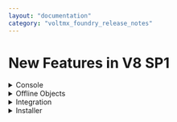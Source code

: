```yaml
---
layout: "documentation"
category: "voltmx_foundry_release_notes"
---
```

                          

New Features in V8 SP1
======================


<details close markdown="block"><summary>Console</summary>

*   Added support for API Management features of Volt MX Foundry in on-premises version. Users can create Developer Portals and add oAuth servers on the Active Directory and UserStore identity services in their on-premises instances.
*   Added support for testing services with Pre and Post processors from Volt MX Foundry Console. Users can view detailed logs of steps involved in the service invocation.
    
*   Users can download documentation of Object Services from Volt MX Foundry Console.
    
*   Added support for using HTTP Verbs other than POST to access Volt MX Foundry APIs. API Management users can define their front-end APIs with required HTTP verbs.
    
*   Added support for accessing App Factory Testing Console from Volt MX Foundry Console.
*   Added support to republish individual Integration and Object services and application from API Management View.
    

</details>
<details close markdown="block"><summary>Offline Objects</summary>

*   Offline Objects API calls now send metrics data for reporting.
*   Error (or) Exception handling is significantly enhanced in Offline Objects. Errors from native layers are percolated to JavaScript layer for an app developer to handle in client code. In addition to application errors, Sync errors are also percolated to the app developer.
    
*   Data Upload from client to server using Offline Objects can now be batched, based on the number of records that are uploaded.
    
*   Offline Objects now support encryption of the SQLite database used for storing the data offline in device using FIPS compliant SQLCipher library.
    
*   Offline Objects now support cascade delete feature. Child objects are deleted to avoid creating orphan records on the client.
    

</details>
<details close markdown="block"><summary>Integration</summary>

*   **Configurable Parameters**
    
    Admin Console now supports defining parameters at the account level. Users can define the property key (or) value pairs at the client and the server level. The defined properties are used in pre and post-processor, other custom code, or in an application at the device.
    
    *   **Server Configuration**: The defined server properties are available to use in pre and post processors and in other custom code using Volt MX Server.
    *   **Client Configuration**: A rest API will be provided to access the client configured properties in the next release. These properties can be used in SDK and the application.
    
    For more information on configuring parameters in Admin Console, refer [Configurable Parameters]({{ site.baseurl }}/docs/documentation/Foundry/vmf_integrationservice_admin_console_userguide/Content/Configurable_Parameters.html)
    
*   **Download Swagger Definition of Services**
    
    Admin Console provides an ability to download OpenAPI (Swagger) definition of services. The definition can be used as a Swagger adapter within the Volt MX Foundry or as a Swagger input for any other system (or) service.
    
    For information on the process downloading, refer [Downloading a Swagger API file]({{ site.baseurl }}/docs/documentation/Foundry/vmf_integrationservice_admin_console_userguide/Content/Integration_Services.html).
    

</details>
<details close markdown="block"><summary>Installer</summary>

*   App Server components upgrade using the installer is not supported anymore. Volt MX suggests that you can upgrade your Volt MX Foundry by installing it afresh with connecting to an existing database.
*   Added support for API Developer Portal is added. An interface to expose APIs and enable Volt MX Foundry users to develop third-party apps.
